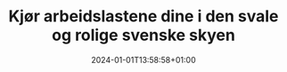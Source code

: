 ---
ai: true
title: "Kjør arbeidslastene dine i den svale og rolige svenske skyen"
intro: "Vi drifter Kubernetes-kontrollplanet; du kan fokusere på å bygge og skalere. Distribuer containere på få minutter med innebygd sikkerhet, overvåking og svensk databeskyttelse."
language: "nb"
date: 2024-01-01T13:58:58+01:00
draft: false
layout: "containers"
---